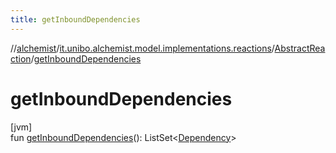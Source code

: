 ```yaml
---
title: getInboundDependencies
---
```

//[alchemist](../../../index.html)/[it.unibo.alchemist.model.implementations.reactions](../index.html)/[AbstractReaction](index.html)/[getInboundDependencies](get-inbound-dependencies.html)



# getInboundDependencies



[jvm]\
fun [getInboundDependencies](get-inbound-dependencies.html)(): ListSet<[Dependency](../../it.unibo.alchemist.model.interfaces/-dependency/index.html)>




